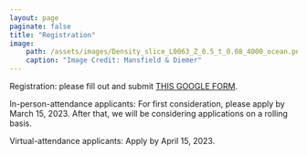 ```yaml
---
layout: page
paginate: false
title: "Registration"
image:
    path: /assets/images/Density_slice_L0063_Z_0.5_t_0.08_4000_ocean.png
    caption: "Image Credit: Mansfield & Diemer"
---
```


Registration: please fill out and submit [THIS GOOGLE FORM](https://forms.gle/NJApZTd3H2HBssAB9).

In-person-attendance applicants: For first consideration, please apply by March 15, 2023. After that, we will be considering applications on a rolling basis.

Virtual-attendance applicants: Apply by April 15, 2023. 
